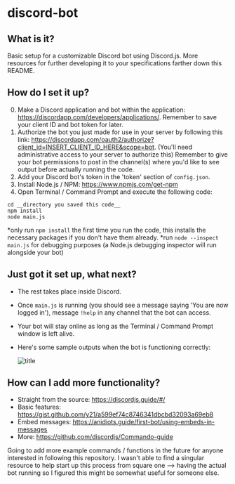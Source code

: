 # discord-bot

## What is it?
Basic setup for a customizable Discord bot using Discord.js. More resources for further developing it to your specifications farther down this README.

## How do I set it up?
0. Make a Discord application and bot within the application: https://discordapp.com/developers/applications/. Remember to save your client ID and bot token for later. 
1. Authorize the bot you just made for use in your server by following this link: https://discordapp.com/oauth2/authorize?client_id=INSERT_CLIENT_ID_HERE&scope=bot. (You'll need administrative access to your server to authorize this) Remember to give your bot permissions to post in the channel(s) where you'd like to see output before actually running the code.
2. Add your Discord bot's token in the 'token' section of `config.json`.
3. Install Node.js / NPM: https://www.npmjs.com/get-npm
4. Open Terminal / Command Prompt and execute the following code:
```
cd __directory you saved this code__
npm install 
node main.js
```
*only run `npm install` the first time you run the code, this installs the necessary packages if you don't have them already.
*run `node --inspect main.js` for debugging purposes (a Node.js debugging inspector will run alongside your bot)

## Just got it set up, what next?
- The rest takes place inside Discord. 
- Once `main.js` is running (you should see a message saying 'You are now logged in'), message `!help` in any channel that the bot can access.
- Your bot will stay online as long as the Terminal / Command Prompt window is left alive.
- Here's some sample outputs when the bot is functioning correctly:

  ![title](https://github.com/washedgram/discord-bot/blob/master/example%20ss.jpg)


## How can I add more functionality?
- Straight from the source: https://discordjs.guide/#/
- Basic features: https://gist.github.com/y21/a599ef74c8746341dbcbd32093a69eb8
- Embed messages: https://anidiots.guide/first-bot/using-embeds-in-messages
- More: https://github.com/discordjs/Commando-guide

Going to add more example commands / functions in the future for anyone interested in following this repository. I wasn't able to find a singular resource to help start up this process from square one --> having the actual bot running so I figured this might be somewhat useful for someone else.
